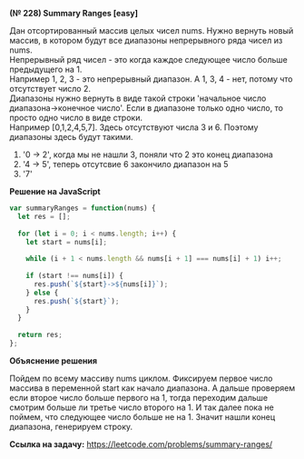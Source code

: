 **(№ 228) Summary Ranges [easy]**

Дан отсортированный массив целых чисел nums. Нужно вернуть новый массив, в котором будут все диапазоны непрерывного ряда чисел из nums.  
Непрерывный ряд чисел - это когда каждое следующее число больше предыдущего на 1.  
Например 1, 2, 3 - это непрерывный диапазон. А 1, 3, 4 - нет, потому что отсутствует число 2.  
Диапазоны нужно вернуть в виде такой строки 'начальное число диапазона->конечное число'. Если в диапазоне только одно число, то просто одно число в виде строки.  
Например [0,1,2,4,5,7]. Здесь отсутствуют числа 3 и 6. Поэтому диапазоны здесь будут такими.
1) '0 -> 2', когда мы не нашли 3, поняли что 2 это конец диапазона
2) '4 -> 5', теперь отсутсвие 6 закончило диапазон на 5
3) '7'

**Решение на JavaScript**

```javascript
var summaryRanges = function(nums) {
  let res = [];
  
  for (let i = 0; i < nums.length; i++) {
    let start = nums[i];
    
    while (i + 1 < nums.length && nums[i + 1] === nums[i] + 1) i++;
    
    if (start !== nums[i]) {
      res.push(`${start}->${nums[i]}`);
    } else {
      res.push(`${start}`);
    }
  }
  
  return res;
};
```

**Объяснение решения**

Пойдем по всему массиву nums циклом. Фиксируем первое число массива в переменной start как начало диапазона. А дальше проверяем если второе число больше первого на 1, тогда переходим дальше смотрим больше ли третье число второго на 1. И так далее пока не поймем, что следующее число больше не на 1. Значит нашли конец диапазона, генерируем строку.

**Ссылка на задачу:** https://leetcode.com/problems/summary-ranges/